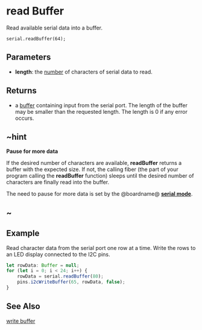 # read Buffer

Read available serial data into a buffer.

```sig
serial.readBuffer(64);
```

## Parameters

* **length**: the [number](/types/number) of characters of serial data to read.

## Returns

* a [buffer](/types/buffer) containing input from the serial port. The length of the buffer may be smaller than the requested length.
The length is 0 if any error occurs.

## ~hint
**Pause for more data**

If the desired number of characters are available, **readBuffer** returns a buffer with the expected size. If not, the calling fiber (the part of your program calling the **readBuffer** function) sleeps until the desired number of characters are finally read into the buffer.

The need to pause for more data is set by the @boardname@ **[serial mode](https://lancaster-university.github.io/microbit-docs/ubit/serial/#serial-modes)**.
## ~

## Example

Read character data from the serial port one row at a time. Write the rows to an LED display connected to the I2C pins.

```typescript
let rowData: Buffer = null;
for (let i = 0; i < 24; i++) {
    rowData = serial.readBuffer(80);
    pins.i2cWriteBuffer(65, rowData, false);
}
```

## See Also

[write buffer](/reference/serial/write-buffer)
